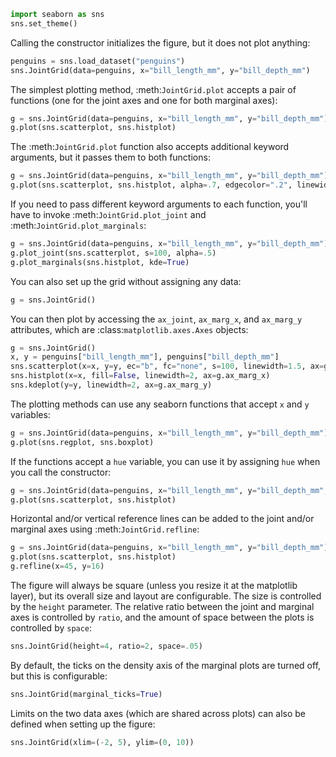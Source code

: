 ```python
import seaborn as sns
sns.set_theme()
```
Calling the constructor initializes the figure, but it does not plot anything:

```python
penguins = sns.load_dataset("penguins")
sns.JointGrid(data=penguins, x="bill_length_mm", y="bill_depth_mm")
```
The simplest plotting method, :meth:`JointGrid.plot` accepts a pair of functions (one for the joint axes and one for both marginal axes):

```python
g = sns.JointGrid(data=penguins, x="bill_length_mm", y="bill_depth_mm")
g.plot(sns.scatterplot, sns.histplot)
```
The :meth:`JointGrid.plot` function also accepts additional keyword arguments, but it passes them to both functions:

```python
g = sns.JointGrid(data=penguins, x="bill_length_mm", y="bill_depth_mm")
g.plot(sns.scatterplot, sns.histplot, alpha=.7, edgecolor=".2", linewidth=.5)
```
If you need to pass different keyword arguments to each function, you'll have to invoke :meth:`JointGrid.plot_joint` and :meth:`JointGrid.plot_marginals`:

```python
g = sns.JointGrid(data=penguins, x="bill_length_mm", y="bill_depth_mm")
g.plot_joint(sns.scatterplot, s=100, alpha=.5)
g.plot_marginals(sns.histplot, kde=True)
```
You can also set up the grid without assigning any data:

```python
g = sns.JointGrid()
```
You can then plot by accessing the ``ax_joint``, ``ax_marg_x``, and ``ax_marg_y`` attributes, which are :class:`matplotlib.axes.Axes` objects:

```python
g = sns.JointGrid()
x, y = penguins["bill_length_mm"], penguins["bill_depth_mm"]
sns.scatterplot(x=x, y=y, ec="b", fc="none", s=100, linewidth=1.5, ax=g.ax_joint)
sns.histplot(x=x, fill=False, linewidth=2, ax=g.ax_marg_x)
sns.kdeplot(y=y, linewidth=2, ax=g.ax_marg_y)
```
The plotting methods can use any seaborn functions that accept ``x`` and ``y`` variables:

```python
g = sns.JointGrid(data=penguins, x="bill_length_mm", y="bill_depth_mm")
g.plot(sns.regplot, sns.boxplot)
```
If the functions accept a ``hue`` variable, you can use it by assigning ``hue`` when you call the constructor:

```python
g = sns.JointGrid(data=penguins, x="bill_length_mm", y="bill_depth_mm", hue="species")
g.plot(sns.scatterplot, sns.histplot)
```

Horizontal and/or vertical reference lines can be added to the joint and/or marginal axes using :meth:`JointGrid.refline`:


```python
g = sns.JointGrid(data=penguins, x="bill_length_mm", y="bill_depth_mm")
g.plot(sns.scatterplot, sns.histplot)
g.refline(x=45, y=16)
```
The figure will always be square (unless you resize it at the matplotlib layer), but its overall size and layout are configurable. The size is controlled by the ``height`` parameter. The relative ratio between the joint and marginal axes is controlled by ``ratio``, and the amount of space between the plots is controlled by ``space``:

```python
sns.JointGrid(height=4, ratio=2, space=.05)
```
By default, the ticks on the density axis of the marginal plots are turned off, but this is configurable:

```python
sns.JointGrid(marginal_ticks=True)
```
Limits on the two data axes (which are shared across plots) can also be defined when setting up the figure:

```python
sns.JointGrid(xlim=(-2, 5), ylim=(0, 10))
```
